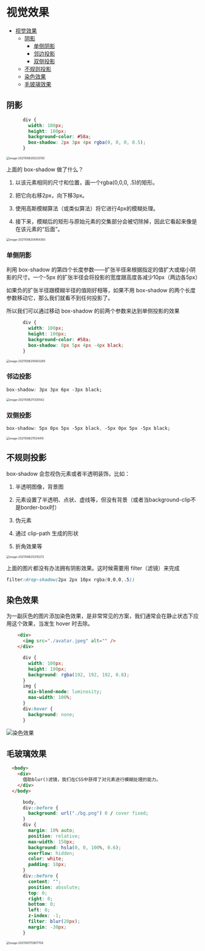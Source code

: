 # 视觉效果
- [视觉效果](#视觉效果)
  - [阴影](#阴影)
    - [单侧阴影](#单侧阴影)
    - [邻边投影](#邻边投影)
    - [双侧投影](#双侧投影)
  - [不规则投影](#不规则投影)
  - [染色效果](#染色效果)
  - [毛玻璃效果](#毛玻璃效果)
## 阴影

```css
      div {
        width: 100px;
        height: 100px;
        background-color: #58a;
        box-shadow: 2px 3px 4px rgba(0, 0, 0, 0.5);
      }
```

<img src="assets/image-20211006205233130.png" alt="image-20211006205233130" style="zoom:50%;" />

上面的 box-shadow 做了什么？

1. 以该元素相同的尺寸和位置，画一个rgba(0,0,0, .5)的矩形。

2. 把它向右移2px，向下移3px。

3. 使用高斯模糊算法（或类似算法）将它进行4px的模糊处理。

4. 接下来，模糊后的矩形与原始元素的交集部分会被切除掉，因此它看起来像是在该元素的“后面”。

<img src="assets/image-20211006204954383.png" alt="image-20211006204954383" style="zoom:50%;" />

### 单侧阴影

利用 box-shadow 的第四个长度参数——扩张半径来根据指定的值扩大或缩小阴影的尺寸。一个-5px 的扩张半径会将投影的宽度跟高度各减少10px（两边各5px）

如果负的扩张半径跟模糊半径的值刚好相等，如果不用 box-shadow 的两个长度参数移动它，那么我们就看不到任何投影了。

所以我们可以通过移动 box-shadow 的前两个参数来达到单侧投影的效果

```css
      div {
        width: 100px;
        height: 100px;
        background-color: #58a;
        box-shadow: 0px 5px 4px -4px black;
      }
```

<img src="assets/image-20211006205943293.png" alt="image-20211006205943293" style="zoom:50%;" />

### 邻边投影

```css
box-shadow: 3px 3px 6px -3px black;
```

<img src="assets/image-20211006211330542.png" alt="image-20211006211330542" style="zoom:50%;" />

### 双侧投影

```css
box-shadow: 5px 0px 5px -5px black, -5px 0px 5px -5px black;
```

<img src="assets/image-20211006211534410.png" alt="image-20211006211534410" style="zoom:50%;" />

## 不规则投影

box-shadow 会忽视伪元素或者半透明装饰，比如：

1. 半透明图像，背景图
2. 元素设置了半透明、点状、虚线等，但没有背景（或者当background-clip不是border-box时）

3. 伪元素
4. 通过 clip-path 生成的形状
5. 折角效果等

<img src="assets/image-20211006212310272.png" alt="image-20211006212310272" style="zoom:50%;" />

上面的图片都没有办法拥有阴影效果。这时候需要用 filter（滤镜）来完成

```css
filter:drop-shadow(2px 2px 10px rgba(0,0,0,.5))
```

## 染色效果

为一副灰色的图片添加染色效果，是非常常见的方案，我们通常会在静止状态下应用这个效果，当发生 hover 时去除。

```html
    <div>
      <img src="./avatar.jpeg" alt="" />
    </div>
```

```css
      div {
        width: 100px;
        height: 100px;
        background: rgba(192, 192, 192, 0.8);
      }
      img {
        mix-blend-mode: luminosity;
        max-width: 100%;
      }
      div:hover {
        background: none;
      }
```

![染色效果](assets/染色效果.gif)

## 毛玻璃效果

```html
  <body>
    <div>
      借助blur()滤镜，我们在CSS中获得了对元素进行模糊处理的能力。
    </div>
  </body>
```

```css
      body,
      div::before {
        background: url("./bg.png") 0 / cover fixed;
      }
      div {
        margin: 10% auto;
        position: relative;
        max-width: 150px;
        background: hsla(0, 0, 100%, 0.6);
        overflow: hidden;
        color: white;
        padding: 10px;
      }
      div::before {
        content: "";
        position: absolute;
        top: 0;
        right: 0;
        bottom: 0;
        left: 0;
        z-index: -1;
        filter: blur(20px);
        margin: -30px;
      }
```

<img src="assets/image-20211007113617704.png" alt="image-20211007113617704" style="zoom:50%;" />


